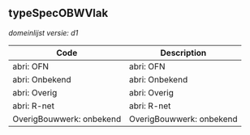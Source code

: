 ## typeSpecOBWVlak

*domeinlijst versie: d1* 

 |Code |Description	|
|	---	|	---	|
| abri: OFN | abri: OFN |
| abri: Onbekend | abri: Onbekend |
| abri: Overig | abri: Overig |
| abri: R-net | abri: R-net |
| OverigBouwwerk: onbekend | OverigBouwwerk: onbekend |

